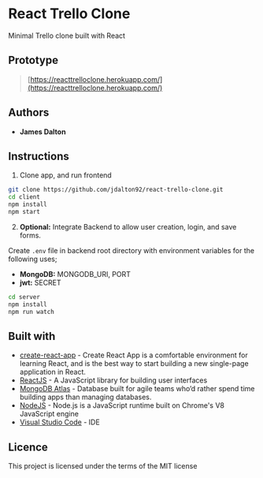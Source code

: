 # **React Trello Clone**

Minimal Trello clone built with React

## Prototype

> [https://reacttrelloclone.herokuapp.com/](https://reacttrelloclone.herokuapp.com/)

## Authors

- **James Dalton**

## Instructions

1. Clone app, and run frontend

```sh
git clone https://github.com/jdalton92/react-trello-clone.git
cd client
npm install
npm start
```

2. **Optional:** Integrate Backend to allow user creation, login, and save forms.

Create `.env` file in backend root directory with environment variables for the following uses;

- **MongoDB:** MONGODB_URI, PORT
- **jwt:** SECRET

```sh
cd server
npm install
npm run watch
```

## Built with

- [create-react-app](https://github.com/facebook/create-react-app) - Create React App is a comfortable environment for learning React, and is the best way to start building a new single-page application in React.
- [ReactJS](https://reactjs.org/) - A JavaScript library for building user interfaces
- [MongoDB Atlas](https://www.mongodb.com/cloud/atlas) - Database built for agile teams who’d rather spend time building apps than managing databases.
- [NodeJS](https://nodejs.org/en/) - Node.js is a JavaScript runtime built on Chrome's V8 JavaScript engine
- [Visual Studio Code](https://code.visualstudio.com/) - IDE

## Licence

This project is licensed under the terms of the MIT license
